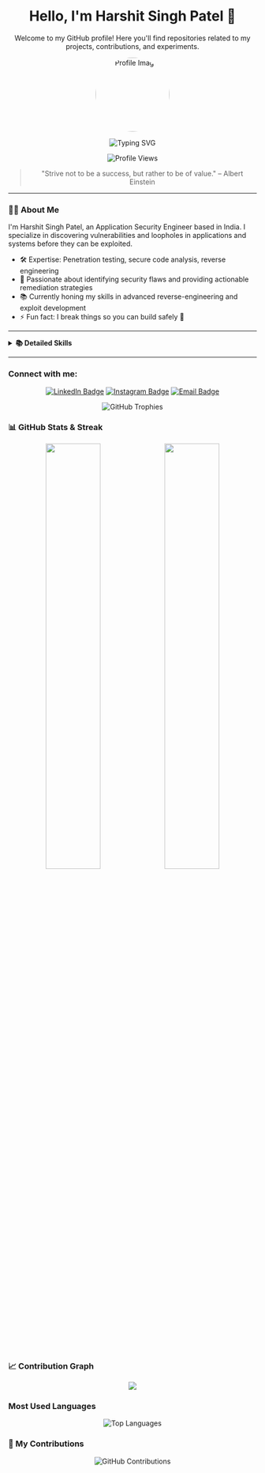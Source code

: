 <!-- Profile Header -->
<div align="center">
  <h1>Hello, I'm Harshit Singh Patel 👋</h1>
  <p>Welcome to my GitHub profile! Here you'll find repositories related to my projects, contributions, and experiments.</p>
  <img src="https://github.com/Harshit-Patel01.png" alt="Profile Image" width="150" height="150" style="border-radius: 50%;" />
</div>

<p align="center">
  <img src="https://readme-typing-svg.demolab.com?font=Fira+Code&size=24&pause=1000&color=36BCF7&center=true&vCenter=true&width=1000&height=45&lines=Application+Security+Engineer+%7C+Reverse+Engineering;Finding+Vulnerabilities+%26+Security+Flaws;Penetration+Testing+%7C+Secure+Code+Analysis;Securing+the+Digital+Future+%F0%9F%9A%80" alt="Typing SVG" />
</p>

<p align="center">
  <img src="https://komarev.com/ghpvc/?username=Harshit-Patel01&label=Profile%20views&color=0e75b6&style=flat" alt="Profile Views"/>
</p>

<!-- Personal Quote -->
<blockquote align="center">"Strive not to be a success, but rather to be of value." – Albert Einstein</blockquote>

---

<!-- About Me -->
### 👨‍💻 About Me
I'm Harshit Singh Patel, an Application Security Engineer based in India. I specialize in discovering vulnerabilities and loopholes in applications and systems before they can be exploited.

- 🛠️ Expertise: Penetration testing, secure code analysis, reverse engineering
- 🔎 Passionate about identifying security flaws and providing actionable remediation strategies
- 📚 Currently honing my skills in advanced reverse-engineering and exploit development
- ⚡ Fun fact: I break things so you can build safely 🚀

---


<details>
  <summary><strong>📚 Detailed Skills</strong></summary>
  <p align="center">
    <img src="https://skillicons.dev/icons?i=python,js,ts,react,nextjs,nodejs,express,mongodb,postgres,git,docker,linux,aws,html,css" />
  </p>
</details>

---

<!-- Social Links -->
### Connect with me:
<p align="center">
  <a href="https://linkedin.com/in/harshit-patel01" target="_blank"><img src="https://img.shields.io/badge/LinkedIn-blue?logo=linkedin&logoColor=white" alt="LinkedIn Badge"/></a>
  <a href="https://www.instagram.com/_Hars.hit_001" target="_blank"><img src="https://img.shields.io/badge/Instagram-E4405F?logo=instagram&logoColor=white" alt="Instagram Badge"/></a>
  <a href="mailto:Harshit.Patel01@outlook.in"><img src="https://img.shields.io/badge/Email-D14836?logo=gmail&logoColor=white" alt="Email Badge"/></a>
</p>



<!-- GitHub Trophies -->
<p align="center">
  <img src="https://github-profile-trophy.vercel.app/?username=Harshit-Patel01&theme=radical&no-frame=true&no-bg=true&margin-w=4" alt="GitHub Trophies" />
</p>

<!-- GitHub Stats -->
### 📊 GitHub Stats & Streak
<p align="center">
  <img src="https://github-readme-stats.vercel.app/api?username=Harshit-Patel01&show_icons=true&theme=radical&hide_border=true&border_radius=12&include_all_commits=true&count_private=true" width="47%" />
  <img src="https://github-readme-streak-stats.herokuapp.com/?user=Harshit-Patel01&theme=radical&hide_border=true&border_radius=12" width="47%" />
</p>

<!-- Activity Graph -->
### 📈 Contribution Graph
<p align="center">
  <img src="https://github-readme-activity-graph.vercel.app/graph?username=Harshit-Patel01&theme=radical&area=true&hide_border=true" />
</p>

<!-- Most Used Languages -->
### Most Used Languages
<p align="center">
  <img src="https://github-readme-stats.vercel.app/api/top-langs/?username=Harshit-Patel01&langs_count=10&layout=compact&theme=radical" alt="Top Languages" />
</p>

<!-- GitHub Contributions -->
### 🏅 My Contributions
<p align="center">
  <img src="https://github-profile-summary-cards.vercel.app/api/cards/profile-details?username=Harshit-Patel01&theme=github" alt="GitHub Contributions" />
</p>
